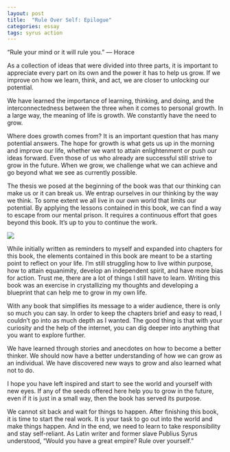 ```yaml
---
layout: post
title:  "Rule Over Self: Epilogue"
categories: essay
tags: syrus action
---
```


“Rule your mind or it will rule you.”
— Horace

As a collection of ideas that were divided into three parts, it is important to appreciate every part on its own and the power it has to help us grow. If we improve on how we learn, think, and act, we are closer to unlocking our potential.

We have learned the importance of learning, thinking, and doing, and the interconnectedness between the three when it comes to personal growth. In a large way, the meaning of life is growth. We constantly have the need to grow.

Where does growth comes from? It is an important question that has many potential answers. The hope for growth is what gets us up in the morning and improve our life, whether we want to attain enlightenment or push our ideas forward. Even those of us who already are successful still strive to grow in the future. When we grow, we challenge what we can achieve and go beyond what we see as currently possible.

The thesis we posed at the beginning of the book was that our thinking can make us or it can break us. We entrap ourselves in our thinking by the way we think. To some extent we all live in our own world that limits our potential. By applying the lessons contained in this book, we can find a way to escape from our mental prison. It requires a continuous effort that goes beyond this book. It’s up to you to continue the work.

<img src="/media/epilogue.jpg" />

While initially written as reminders to myself and expanded into chapters for this book, the elements contained in this book are meant to be a starting point to reflect on your life. I’m still struggling how to live within purpose, how to attain equanimity, develop an independent spirit, and have more bias for action. Trust me, there are a lot of things I still have to learn. Writing this book was an exercise in crystallizing my thoughts and developing a blueprint that can help me to grow in my own life.

With any book that simplifies its message to a wider audience, there is only so much you can say. In order to keep the chapters brief and easy to read, I couldn’t go into as much depth as I wanted. The good thing is that with your curiosity and the help of the internet, you can dig deeper into anything that you want to explore further.

We have learned through stories and anecdotes on how to become a better thinker. We should now have a better understanding of how we can grow as an individual. We have discovered new ways to grow and also learned what not to do.

I hope you have left inspired and start to see the world and yourself with new eyes. If any of the seeds offered here help you to grow in the future, even if it is just in a small way, then the book has served its purpose.

We cannot sit back and wait for things to happen. After finishing this book, it is time to start the real work. It is your task to go out into the world and make things happen. And in the end, we need to learn to take responsibility and stay self-reliant. As Latin writer and former slave Publius Syrus understood, “Would you have a great empire? Rule over yourself.”

